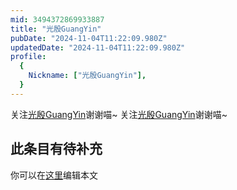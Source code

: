 ```yaml
---
mid: 3494372869933887
title: "光殷GuangYin"
pubDate: "2024-11-04T11:22:09.980Z"
updatedDate: "2024-11-04T11:22:09.980Z"
profile:
  {
    Nickname: ["光殷GuangYin"],
  }
---
```


关注[光殷GuangYin](https://space.bilibili.com/3494372869933887)谢谢喵~ 关注[光殷GuangYin](https://space.bilibili.com/3494372869933887)谢谢喵~

## 此条目有待补充
你可以在[这里](https://github.com/Yuhanawa/VTuber.ICU-Content/edit/master/v/光殷GuangYin/index.md)编辑本文
